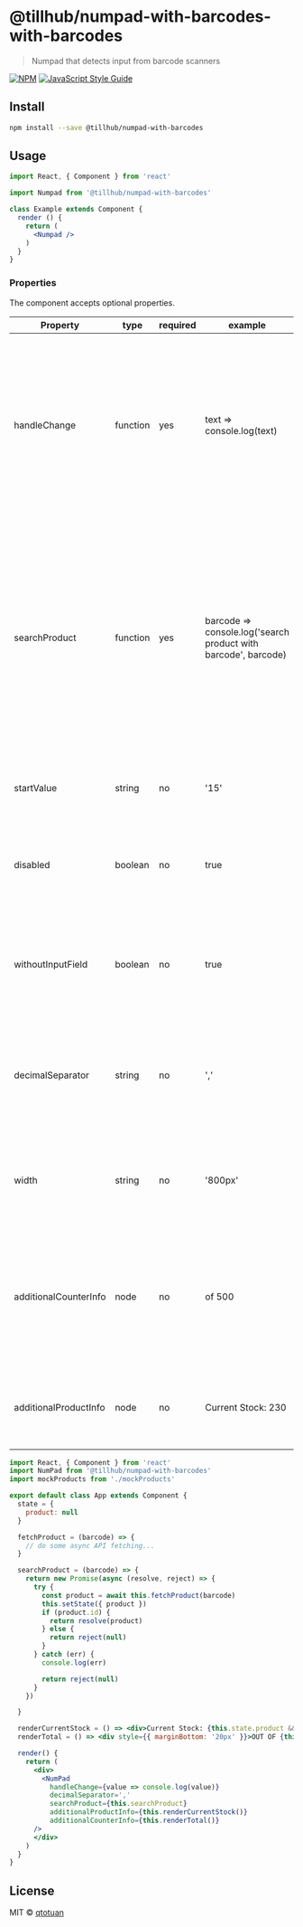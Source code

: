 # @tillhub/numpad-with-barcodes-with-barcodes

> Numpad that detects input from barcode scanners

[![NPM](https://img.shields.io/npm/v/@tillhub/numpad-with-barcodes.svg)](https://www.npmjs.com/package/@tillhub/numpad-with-barcodes) [![JavaScript Style Guide](https://img.shields.io/badge/code_style-standard-brightgreen.svg)](https://standardjs.com)

## Install

```bash
npm install --save @tillhub/numpad-with-barcodes
```

## Usage

```jsx
import React, { Component } from 'react'

import Numpad from '@tillhub/numpad-with-barcodes'

class Example extends Component {
  render () {
    return (
      <Numpad />
    )
  }
}
```

### Properties

The component accepts optional properties.

| Property              | type     | required | example                                                        | default  | description                                                                                                                                                                                |
|-----------------------|----------|----------|----------------------------------------------------------------|----------|--------------------------------------------------------------------------------------------------------------------------------------------------------------------------------------------|
| handleChange          | function | yes      | text => console.log(text)                                      | n/a      | This function will be called with the current text in the input field. It is triggered on every click in the keypad and on every change in the input field.                                |
| searchProduct         | function | yes      | barcode => console.log('search product with barcode', barcode) | n/a      | This function (async optional) will be called with the result after a barcode has been scanned. The component expects a return value of either an object with product information or null. |
| startValue            | string   | no       | '15'                                                           | null     | The input field will be initiated with this value.                                                                                                                                         |
| disabled              | boolean  | no       | true                                                           | false    | If set to true, the input field and the keypad will be greyed out and disabled.                                                                                                            |
| withoutInputField     | boolean  | no       | true                                                           | false    | If set to true, the input field will merely display values but not accept manual entry.                                                                                                    |
| decimalSeparator      | string   | no       | ','                                                            | '.'      | Pass in optional decimal separator. For now, only ',' is allowed as an alternative to '.'.                                                                                                 |
| width                 | string   | no       | '800px'                                                        | '400px'  | Determines the width of the input field and keypad. Both will have equal width.                                                                                                            |
| additionalCounterInfo | node     | no       | <div>of 500</div>                                              | null     | Node will be displayed between the input field and the keypad. For example to indicate a total, e.g. 'of 500'.                                                                             |
| additionalProductInfo | node     | no       | <div>Current Stock: 230</div>                                  | null     | Node will be displayed under the product information field.                                                                                                                                |


```jsx
import React, { Component } from 'react'
import NumPad from '@tillhub/numpad-with-barcodes'
import mockProducts from './mockProducts'

export default class App extends Component {
  state = {
    product: null
  }

  fetchProduct = (barcode) => {
    // do some async API fetching...
  }

  searchProduct = (barcode) => {
    return new Promise(async (resolve, reject) => {
      try {
        const product = await this.fetchProduct(barcode)
        this.setState({ product })
        if (product.id) {
          return resolve(product)
        } else {
          return reject(null)
        }
      } catch (err) {
        console.log(err)

        return reject(null)
      }
    })

  }

  renderCurrentStock = () => <div>Current Stock: {this.state.product && this.state.product.stock && this.state.product.stock.qty}</div>
  renderTotal = () => <div style={{ marginBottom: '20px' }}>OUT OF {this.state.product && this.state.product.order_qty || '0'}</div>

  render() {
    return (
      <div>
        <NumPad
          handleChange={value => console.log(value)}
          decimalSeparator=','
          searchProduct={this.searchProduct}
          additionalProductInfo={this.renderCurrentStock()}
          additionalCounterInfo={this.renderTotal()}
      />
      </div>
    )
  }
}

```

## License

MIT © [qtotuan](https://github.com/qtotuan)
